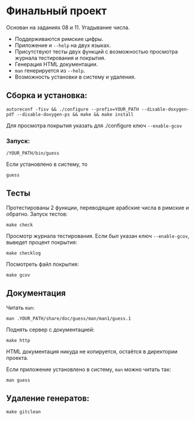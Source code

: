 # Финальный проект

Основан на заданиях 08 и 11. Угадывание числа.
- Поддерживаются римские цифры.
- Приложение и `--help` на двух языках.
- Присутствуют тесты двух функций с возможностью просмотра журнала тестирования и покрытия.
- Генерация HTML документации.
- `man` генерируется из `--help`.
- Возможность установки в систему и удаления.

## Сборка и установка: 

    autoreconf -fisv && ./configure --prefix=YOUR_PATH --disable-doxygen-pdf --disable-doxygen-ps && make && make install

Для просмотра покрытия указать для ./configure ключ `--enable-gcov`

### Запуск: 

    /YOUR_PATH/bin/guess

Если установлено в систему, то

    guess

## Тесты

Протестированы 2 функции, переводящие арабские числа в римские и обратно. Запуск тестов:

    make check

Просмотр журнала тестирования. Если был указан ключ `--enable-gcov`, выведет процент покрытия:

    make checklog

Посмотреть файл покрытия:

    make gcov

## Документация

Читать `man`:

    man .YOUR_PATH/share/doc/guess/man/man1/guess.1

Поднять сервер с документацией:

    make http

HTML документация никуда не копируется, остаётся в директории проекта.

Если приложение установлено в систему, `man` можно читать так:

    man guess


## Удаление генератов: 

    make gitclean

